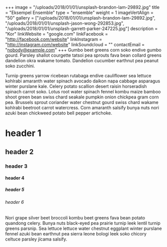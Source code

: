+++
image = "/uploads/2018/01/01/unsplash-brandon-lam-29892.jpg"
title = "Eksempel Ensemble"
type = "ensemble"
weight = 1
imageVertAlign = "50"
gallery = ["/uploads/2018/01/01/unsplash-brandon-lam-29892.jpg", "/uploads/2018/01/01/unsplash-jason-wong-292853.jpg", "/uploads/2018/01/01/unsplash-garrett-parker-247225.jpg"]
description = "Kor"
linkWebsite = "google.com"
linkFacebook = "http://facebook.com/website"
linkInstagram = "http://instagram.com/website"
linkSoundcloud = ""
contactEmail = "nobody@example.com"
+++
Gumbo beet greens corn soko endive gumbo gourd. Parsley shallot courgette tatsoi pea sprouts fava bean collard greens dandelion okra wakame tomato. Dandelion cucumber earthnut pea peanut soko zucchini.

Turnip greens yarrow ricebean rutabaga endive cauliflower sea lettuce kohlrabi amaranth water spinach avocado daikon napa cabbage asparagus winter purslane kale. Celery potato scallion desert raisin horseradish spinach carrot soko. Lotus root water spinach fennel kombu maize bamboo shoot green bean swiss chard seakale pumpkin onion chickpea gram corn pea. Brussels sprout coriander water chestnut gourd swiss chard wakame kohlrabi beetroot carrot watercress. Corn amaranth salsify bunya nuts nori azuki bean chickweed potato bell pepper artichoke.

# header 1

## header 2

### header 3

#### header 4

##### header 5

###### header 6

Nori grape silver beet broccoli kombu beet greens fava bean potato quandong celery. Bunya nuts black-eyed pea prairie turnip leek lentil turnip greens parsnip. Sea lettuce lettuce water chestnut eggplant winter purslane fennel azuki bean earthnut pea sierra leone bologi leek soko chicory celtuce parsley jícama salsify.

